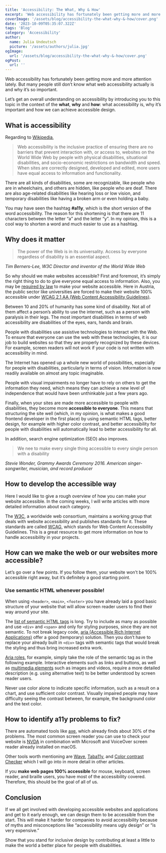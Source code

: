 ```yaml
---
title: 'Accessibility: The What, Why & How'
excerpt: 'Web accessibility has fortunately been getting more and more attention lately. But many people still don’t know what web accessibility actually is and why it’s so important. Let’s get an overall understanding on accessibility by introducing you to this topic ...'
coverImage: '/assets/blog/accessibility-the-what-why-&-how/cover.png'
date: '2023-10-09T05:35:07.322Z'
tags: 'Blog'
category: 'Accessibility'
author:
  name: Julia Undeutsch
  picture: '/assets/authors/julia.jpg'
ogImage:
  url: '/assets/blog/accessibility-the-what-why-&-how/cover.png'
ogPost:
  url: ''
---
```


Web accessibility has fortunately been getting more and more attention lately. But many people still don’t know what web accessibility actually is and why it’s so important.

Let’s get an overall understanding on accessibility by introducing you to this topic in the context of the **what**, **why** and **how**: what accessibility is, why it’s important and how we can achieve accessible design.


## What is accessibility

Regarding to [Wikipedia](https://en.wikipedia.org/wiki/Accessibility "Wikipedia Definition Accessibility"),

>Web accessibility is the inclusive practice of ensuring there are no barriers that prevent interaction with, or access to, websites on the World Wide Web by people with physical disabilities, situational disabilities, and socio-economic restrictions on bandwidth and speed. When sites are correctly designed, developed and edited, more users have equal access to information and functionality.

There are all kinds of disabilities, some are recognizable, like people who are in wheelchairs, and others are hidden, like people who are deaf. There are also age-related disabilities like hearing loss or low vision, and temporary disabilities like having a broken arm or even holding a baby.

You may have seen the hashtag **#a11y**, which is the short version of the word accessibility. The reason for this shortening is that there are 11 characters between the letter “a” and the letter “y”. In my opinion, this is a cool way to shorten a word and much easier to use as a hashtag.

## Why does it matter

>The power of the Web is in its universality. Access by everyone regardless of disability is an essential aspect.

_Tim Berners-Lee, W3C Director and inventor of the World Wide Web_

So why should we make websites accessible? First and foremost, it’s simply the right thing to do to give everyone equal access to information. Also, you may be [required by law](https://www.w3.org/WAI/policies/ "Web Accessibility Laws & Policies") to make your website accessible. Here in Austria, the public sector like universities are forced to make their website 100% accessible under [WCAG 2.1 AA (Web Content Accessibility Guidelines)](https://www.w3.org/WAI/standards-guidelines/wcag/).

Between 10 and 20% of humanity has some kind of disability. Not all of them affect a person’s ability to use the internet, such as a person with paralysis in their legs. The most important disabilities in terms of web accessibility are disabilities of the eyes, ears, hands and brain.

People with disabilities use assistive technologies to interact with the Web. To ensure that everyone can use the web with these technologies, it is our job to build websites so that they are properly recognized by these devices. For example, screen readers will not work if your code is not written with accessibility in mind.

The Internet has opened up a whole new world of possibilities, especially for people with disabilities, particularly in terms of vision. Information is now readily available on almost any topic imaginable.

People with visual impairments no longer have to rely on others to get the information they need, which means they can achieve a new level of independence that would have been unthinkable just a few years ago.

Finally, when your sites are made more accessible to people with disabilities, they become more **accessible to everyone**. This means that structuring the site well (which, in my opinion, is what makes a good frontend developer in the first place) by using semantic HTML tags, better design, for example with higher color contrast, and better accessibility for people with disabilities will automatically lead to better accessibility for all.

In addition, search engine optimization (SEO) also improves.

>We nee to make every single thing accessible to every single person with a disability

_Stevie Wonder, Grammy Awards Ceremony 2016. American singer-songwriter, musician, and record producer_

## How to develop the accessible way

Here I would like to give a rough overview of how you can make your website accessible. In the coming weeks, I will write articles with more detailed information about each category.

The [W3C](https://www.w3.org/WAI/), a worldwide web consortium, maintains a working group that deals with website accessibility and publishes standards for it. These standards are called [WCAG](https://www.w3.org/WAI/standards-guidelines/wcag/), which stands for Web Content Accessibility Guidelines. This is a great resource to get more information on how to handle accessibility in your projects.

## How can we make the web or our websites more accessible?

Let’s go over a few points. If you follow them, your website won’t be 100% accessible right away, but it’s definitely a good starting point.

### Use semantic HTML whenever possible!

When using `<header>`, `<main>`, `<footer>` you have already laid a good basic structure of your website that will allow screen reader users to find their way around your site.

The [list of semantic HTML tags](https://developer.mozilla.org/en-US/docs/Glossary/Semantics) is long. Try to include as many as possible and use `<div>` and `<span>` and only for styling purposes, since they are not semantic.
To not break legacy code, [aria (Accessible Rich Internet Applications)](https://developer.mozilla.org/en-US/docs/Web/Accessibility/ARIA) offer a good (temporary) solution. Then you don’t have to replace your already built in `<div>` tags with semantic tags that would break the styling and thus bring increased extra work.

[Aria roles](https://developer.mozilla.org/en-US/docs/Web/Accessibility/ARIA/Roles), for example, simply take the role of the semantic tag as in the following example. Interactive elements such as links and buttons, as well as [multimedia elements](https://developer.mozilla.org/en-US/docs/Web/Media/Formats) such as images and videos, require a more detailed description (e.g. using alternative text) to be better understood by screen reader users.

Never use color alone to indicate specific information, such as a result on a chart, and use sufficient color contrast. Visually impaired people may have difficulty seeing the contrast between, for example, the background color and the text color.

## How to identify a11y problems to fix?

There are automated tools like [axe](https://www.deque.com/axe/), which already finds about 30% of the problems. The most common screen reader you can use to check your website is [NVDA](https://www.nvaccess.org/download/) in combination with Microsoft and VoiceOver screen reader already installed on macOS.

Other tools worth mentioning are [Wave](https://wave.webaim.org/), [Taba11y](https://chrome.google.com/webstore/detail/taba11y/aocppmckdocdjkphmofnklcjhdidgmga), and [Color contrast Checker](https://webaim.org/resources/contrastchecker/) which I will go into in more detail in other articles.

If you **make web pages 100% accessible** for mouse, keyboard, screen reader, and braille users, you have most of the accessibility covered. Therefore, this should be the goal of all of us.

## Conclusion

If we all get involved with developing accessible websites and applications and get to it early enough, we can design them to be accessible from the start. This will make it harder for companies to avoid accessibility because of myths and misconceptions like “accessibility means ugly design” or “is very expensive.”

Show that you stand for inclusive design by contributing at least a little to make the world a better place for people with disabilities.
